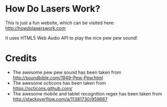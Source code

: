 # How Do Lasers Work?

This is just a fun website, which can be visited here: http://howdolaserswork.com

It uses HTML5 Web Audio API to play the nice pew pew sound!

# Credits

* The awesome pew pew sound has been taken from http://soundbible.com/1949-Pew-Pew.html
* The awesome octicons has been taken from https://octicons.github.com/
* The awesome mobile and tablet recognition regex has been taken from http://stackoverflow.com/a/11381730/959687